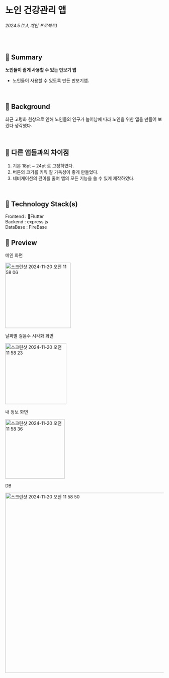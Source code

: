 # 노인 건강관리 앱

###### 2024.5 (1人 개인 프로젝트)

<br />

## 📌 Summary

**노인들이 쉽게 사용할 수 있는 만보기 앱**

- 노인들이 사용할 수 있도록 만든 만보기앱.

<br />

## 🤔 Background

최근 고령화 현상으로 인해 노인들의 인구가 늘어남에 따라 노인을 위한 앱을 만들어 보겠다 생각했다.

<br />

## 🧐 다른 앱들과의 차이점

1. 기본 18pt ~ 24pt 로 고정하였다.
2. 버튼의 크기를 키워 잘 가독성이 좋게 만들었다.
3. 네비게이션의 깊이를 줄여 앱의 모든 기능을 쓸 수 있게 제작하였다.

<br />


## 🔨 Technology Stack(s)

Frontend : Flutter
<br />
Backend : express.js
<br />
DataBase : FireBase

## 🤩 Preview
메인 화면

<img width="208" alt="스크린샷 2024-11-20 오전 11 58 06" src="https://github.com/user-attachments/assets/a6cdcc27-f815-4195-9cd2-ad5f53683cf2">

날짜별 걸음수 시각화 화면

<img width="194" alt="스크린샷 2024-11-20 오전 11 58 23" src="https://github.com/user-attachments/assets/897baf22-0c61-48a0-b82a-ec80bd7e1bb7">

내 정보 화면

<img width="189" alt="스크린샷 2024-11-20 오전 11 58 36" src="https://github.com/user-attachments/assets/f3828b36-929d-4e0f-b408-f371705c4717">

DB

<img width="573" alt="스크린샷 2024-11-20 오전 11 58 50" src="https://github.com/user-attachments/assets/7b4f52b4-7dc5-4c2d-a1f7-a09228115074">







